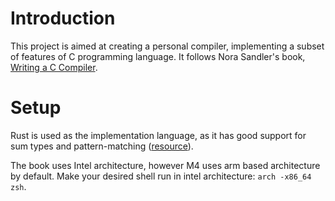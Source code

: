 # Introduction

This project is aimed at creating a personal compiler, implementing a subset of features of C programming language. It follows Nora Sandler's book, [Writing a C Compiler](https://nostarch.com/writing-c-compiler).

# Setup

Rust is used as the implementation language, as it has good support for sum types and pattern-matching ([resource](https://chadaustin.me/2015/07/sum-types/)).

The book uses Intel architecture, however M4 uses arm based architecture by default. Make your desired shell run in intel architecture: `arch -x86_64 zsh`.